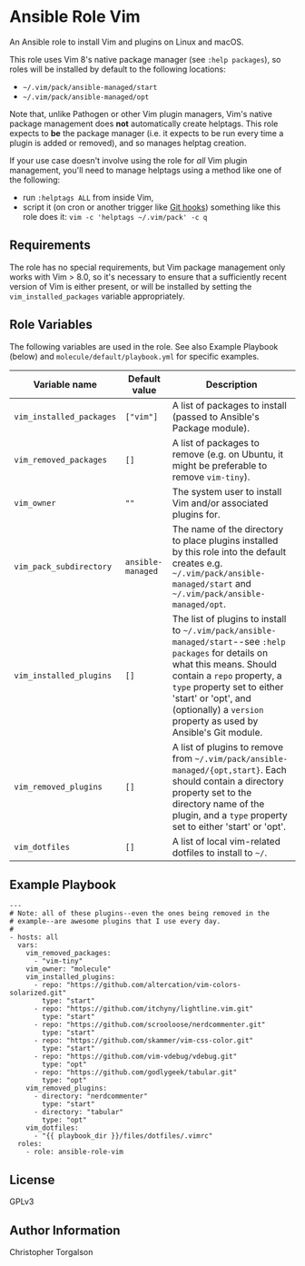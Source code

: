 # Ansible Role Vim

An Ansible role to install Vim and plugins on Linux and macOS.

This role uses Vim 8's native package manager (see `:help packages`), so roles
will be installed by default to the following locations:

- `~/.vim/pack/ansible-managed/start`
- `~/.vim/pack/ansible-managed/opt`

Note that, unlike Pathogen or other Vim plugin managers, Vim's native package
management does **not** automatically create helptags. This role expects to
**be** the package manager (i.e. it expects to be run every time a plugin is
added or removed), and so manages helptag creation.

If your use case doesn't involve using the role for _all_ Vim plugin management,
you'll need to manage helptags using a method like one of the following:

- run `:helptags ALL` from inside Vim,
- script it (on cron or another trigger like [Git hooks](https://tbaggery.com/2011/08/08/effortless-ctags-with-git.html))
  something like this role does it: `vim -c 'helptags ~/.vim/pack' -c q`

## Requirements

The role has no special requirements, but Vim package management only
works with Vim > 8.0, so it's necessary to ensure that a sufficiently
recent version of Vim is either present, or will be installed by setting
the `vim_installed_packages` variable appropriately.

## Role Variables

The following variables are used in the role. See also Example Playbook
(below) and `molecule/default/playbook.yml` for specific examples.

| Variable name | Default value | Description |
|---------------|---------------|-------------|
| `vim_installed_packages`      | `["vim"]`         | A list of packages to install (passed to Ansible's Package module). |
| `vim_removed_packages`        | `[]`              | A list of packages to remove (e.g. on Ubuntu, it might be preferable to remove `vim-tiny`). |
| `vim_owner`                   | `""`              | The system user to install Vim and/or associated plugins for. |
| `vim_pack_subdirectory`       | `ansible-managed` | The name of the directory to place plugins installed by this role into the default creates e.g. `~/.vim/pack/ansible-managed/start` and `~/.vim/pack/ansible-managed/opt`. |
| `vim_installed_plugins`       | `[]`              | The list of plugins to install to `~/.vim/pack/ansible-managed/start`--see `:help packages` for details on what this means. Should contain a `repo` property, a `type` property set to either 'start' or 'opt', and (optionally) a `version` property as used by Ansible's Git module. |
| `vim_removed_plugins`         | `[]`              | A list of plugins to remove from `~/.vim/pack/ansible-managed/{opt,start}`. Each should contain a directory property set to the directory name of the plugin, and a `type` property set to either 'start' or 'opt'. |
| `vim_dotfiles`                | `[]`              | A list of local vim-related dotfiles to install to `~/`. |

## Example Playbook

    ---
    # Note: all of these plugins--even the ones being removed in the
    # example--are awesome plugins that I use every day.
    #
    - hosts: all
      vars:
        vim_removed_packages:
          - "vim-tiny"
        vim_owner: "molecule"
        vim_installed_plugins:
          - repo: "https://github.com/altercation/vim-colors-solarized.git"
            type: "start"
          - repo: "https://github.com/itchyny/lightline.vim.git"
            type: "start"
          - repo: "https://github.com/scrooloose/nerdcommenter.git"
            type: "start"
          - repo: "https://github.com/skammer/vim-css-color.git"
            type: "start"
          - repo: "https://github.com/vim-vdebug/vdebug.git"
            type: "opt"
          - repo: "https://github.com/godlygeek/tabular.git"
            type: "opt"
        vim_removed_plugins:
          - directory: "nerdcommenter"
            type: "start"
          - directory: "tabular"
            type: "opt"
        vim_dotfiles:
          - "{{ playbook_dir }}/files/dotfiles/.vimrc"
      roles:
        - role: ansible-role-vim

## License

GPLv3

## Author Information

Christopher Torgalson
